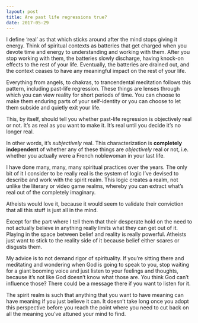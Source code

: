 ```yaml
---
layout: post
title: Are past life regressions true?
date: 2017-05-29
---
```


<p>I define ‘real’ as that which sticks around after the mind stops giving it energy. Think of spiritual contexts as batteries that get charged when you devote time and energy to understanding and working with them. After you stop working with them, the batteries slowly discharge, having knock-on effects to the rest of your life. Eventually, the batteries are drained out, and the context ceases to have any meaningful impact on the rest of your life.</p><p>Everything from angels, to chakras, to trancendental meditation follows this pattern, including past-life regression. These things are lenses through which you can view reality for short periods of time. You can choose to make them enduring parts of your self-identity or you can choose to let them subside and quietly exit your life.</p><p>This, by itself, should tell you whether past-life regression is objectively real or not. It’s as real as you want to make it. It’s real until you decide it’s no longer real.</p><p>In other words, it’s <i>subjectively</i> real. This characterization is <b>completely independent</b> of whether any of these things are <i>objectively</i> real or not, i.e. whether you actually were a French noblewoman in your last life.</p><p>I have done many, many, many spiritual practices over the years. The only bit of it I consider to be really real is the system of logic I’ve devised to describe and work with the spirit realm. This logic creates a realm, not unlike the literary or video game realms, whereby you can extract what’s real out of the completely imaginary.</p><p>Atheists would love it, because it would seem to validate their conviction that all this stuff is just all in the mind.</p><p>Except for the part where I tell them that their desperate hold on the need to not actually believe in anything really limits what they can get out of it. Playing in the space between belief and reality is really powerful. Atheists just want to stick to the reality side of it because belief either scares or disgusts them.</p><p>My advice is to not demand rigor of spirituality. If you’re sitting there and meditating and wondering when God is going to speak to you, stop waiting for a giant booming voice and just listen to your feelings and thoughts, because it’s not like God doesn’t know what those are. You think God can’t influence those? There could be a message there if you want to listen for it.</p><p>The spirit realm is such that anything that you want to have meaning can have meaning if you just believe it can. It doesn’t take long once you adopt this perspective before you reach the point where you need to cut back on all the meaning you’ve attuned your mind to find.</p>
